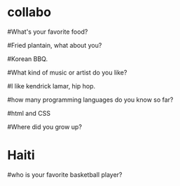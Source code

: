 # collabo

#What's your favorite food?

#Fried plantain, what about you?

#Korean BBQ.

#What kind of music or artist do you like?

#I like kendrick lamar, hip hop.

#how many programming languages do you know so far?

#html and CSS

#Where did you grow up?

# Haiti

#who is your favorite basketball player?